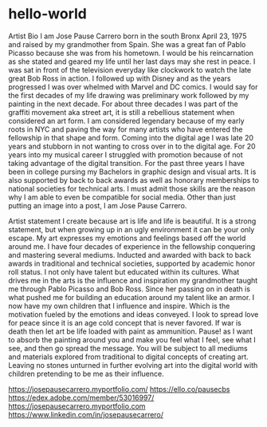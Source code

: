 # hello-world
Artist Bio
I am Jose Pause Carrero born in the south Bronx April 23, 1975 and raised by my grandmother from Spain. She was a great fan of Pablo Picasso because she was from his hometown. I would be his reincarnation as she stated and geared my life until her last days may she rest in peace. I was sat in front of the television everyday like clockwork to watch the late great Bob Ross in action. I followed up with Disney and as the years progressed I was over whelmed with Marvel and DC comics. I would say for the first decades of my life drawing was preliminary work followed by my painting in the next decade. For about three decades I was part of the graffiti movement aka street art, it is still a rebellious statement when considered an art form. I am considered legendary because of my early roots in NYC and paving the way for many artists who have entered the fellowship in that shape and form. Coming into the digital age I was late 20 years and stubborn in not wanting to cross over in to the digital age. For 20 years into my musical career I struggled with promotion because of not taking advantage of the digital transition. For the past three years I have been in college pursing my Bachelors in graphic design and visual arts. It is also supported by back to back awards as well as honorary memberships to national societies for technical arts. I must admit those skills are the reason why I am able to even be compatible for social media. Other than just putting an image into a post, I am Jose Pause Carrero.

Artist statement
I create because art is life and life is beautiful. It is a strong statement, but when growing up in an ugly environment it can be your only escape. My art expresses my emotions and feelings based off the world around me. I have four decades of experience in the fellowship conquering and mastering several mediums. Inducted and awarded with back to back awards in traditional and technical societies, supported by academic honor roll status. I not only have talent but educated within its cultures. What drives me in the arts is the influence and inspiration my grandmother taught me through Pablo Picasso and Bob Ross. Since her passing on in death is what pushed me for building an education around my talent like an armor. I now have my own children that I influence and inspire. Which is the motivation fueled by the emotions and ideas conveyed. I look to spread love for peace since it is an age cold concept that is never favored. If war is death then let art be life loaded with paint as ammunition. Pause! as I want to absorb the painting around you and make you feel what I feel, see what I see, and then go spread the message. You will be subject to all mediums and materials explored from traditional to digital concepts of creating art. Leaving no stones unturned in further evolving art into the digital world with children pretending to be me as their influence.

https://josepausecarrero.myportfolio.com/
https://ello.co/pausecbs
https://edex.adobe.com/member/53016997/
https://josepausecarrero.myportfolio.com
https://www.linkedin.com/in/josepausecarrero/

